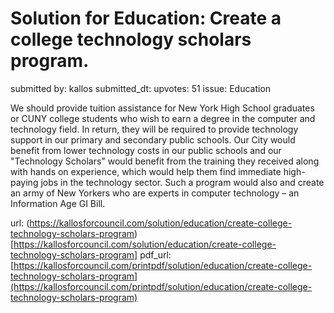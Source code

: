 # Solution for Education: Create a college technology scholars program. #

submitted by: kallos
submitted_dt: 
upvotes: 51
issue: Education

We should provide tuition assistance for New York High School graduates or CUNY college students who wish to earn a degree in the computer and technology field. In return, they will be required to provide technology support in our primary and secondary public schools. Our City would benefit from lower technology costs in our public schools and our "Technology Scholars" would benefit from the training they received along with hands on experience, which would help them find immediate high-paying jobs in the technology sector. Such a program would also and create an army of New Yorkers who are experts in computer technology – an Information Age GI Bill.

url: (https://kallosforcouncil.com/solution/education/create-college-technology-scholars-program)[https://kallosforcouncil.com/solution/education/create-college-technology-scholars-program]
pdf_url: [https://kallosforcouncil.com/printpdf/solution/education/create-college-technology-scholars-program](https://kallosforcouncil.com/printpdf/solution/education/create-college-technology-scholars-program)